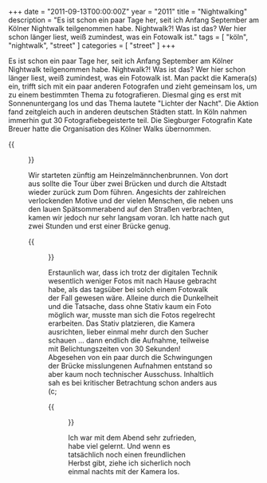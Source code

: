 +++
date = "2011-09-13T00:00:00Z"
year = "2011"
title = "Nightwalking"
description = "Es ist schon ein paar Tage her, seit ich Anfang September am Kölner Nightwalk teilgenommen habe. Nightwalk?! Was ist das? Wer hier schon länger liest, weiß zumindest, was ein Fotowalk ist."
tags = [ "köln", "nightwalk", "street" ]
categories = [ "street" ]
+++

Es ist schon ein paar Tage her, seit ich Anfang September am Kölner Nightwalk teilgenommen habe. Nightwalk?! Was ist das? Wer hier schon länger liest, weiß zumindest, was ein Fotowalk ist. Man packt die Kamera(s) ein, trifft sich mit ein paar anderen Fotografen und zieht gemeinsam los, um zu einem bestimmten Thema zu fotografieren. Diesmal ging es erst mit Sonnenuntergang los und das Thema lautete "Lichter der Nacht". Die Aktion fand zeitgleich auch in anderen deutschen Städten statt. In Köln nahmen immerhin gut 30 Fotografiebegeisterte teil. Die Siegburger Fotografin Kate Breuer hatte die Organisation des Kölner Walks übernommen.

{{<figure src="/images/2011/20110903-221552-005.jpg" title="Lichterkette">}}

Wir starteten zünftig am Heinzelmännchenbrunnen. Von dort aus sollte die Tour über zwei Brücken und durch die Altstadt wieder zurück zum Dom führen. Angesichts der zahlreichen verlockenden Motive und der vielen Menschen, die neben uns den lauen Spätsommerabend auf den Straßen verbrachten, kamen wir jedoch nur sehr langsam voran. Ich hatte nach gut zwei Stunden und erst einer Brücke genug.

{{<figure src="/images/2011/20110903-223747-010.jpg" title="Brückenwirrwarr">}}

Erstaunlich war, dass ich trotz der digitalen Technik wesentlich weniger Fotos mit nach Hause gebracht habe, als das tagsüber bei solch einem Fotowalk der Fall gewesen wäre. Alleine durch die Dunkelheit und die Tatsache, dass ohne Stativ kaum ein Foto möglich war, musste man sich die Fotos regelrecht erarbeiten. Das Stativ platzieren, die Kamera ausrichten, lieber einmal mehr durch den Sucher schauen ... dann endlich die Aufnahme, teilweise mit Belichtungszeiten von 30 Sekunden! Abgesehen von ein paar durch die Schwingungen der Brücke misslungenen Aufnahmen entstand so aber kaum noch technischer Ausschuss. Inhaltlich sah es bei kritischer Betrachtung schon anders aus (c;

{{<figure src="/images/2011/20110903-224412-011.jpg" title="Brückenende">}}

Ich war mit dem Abend sehr zufrieden, habe viel gelernt. Und wenn es tatsächlich noch einen freundlichen Herbst gibt, ziehe ich sicherlich noch einmal nachts mit der Kamera los.
